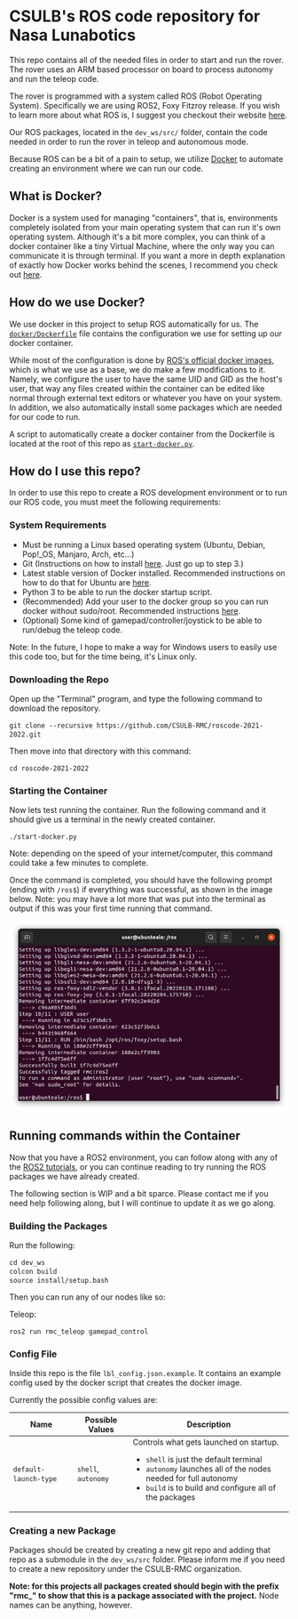 # CSULB's ROS code repository for Nasa Lunabotics

This repo contains all of the needed files in order to start and run the rover.  The rover uses an ARM based processor on board to process autonomy and run the teleop code.

The rover is programmed with a system called ROS (Robot Operating System). Specifically we are using ROS2, Foxy Fitzroy release. If you wish to learn more about what ROS is, I suggest you checkout their website [here](https://www.ros.org/).

Our ROS packages, located in the `dev_ws/src/` folder, contain the code needed in order to run the rover in teleop and autonomous mode.

Because ROS can be a bit of a pain to setup, we utilize [Docker](https://www.docker.com/) to automate creating an environment where we can run our code.

## What is Docker?

Docker is a system used for managing "containers", that is, environments completely isolated from your main operating system that can run it's own operating system.  Although it's a bit more complex, you can think of a docker container like a tiny Virtual Machine, where the only way you can communicate it is through terminal.  If you want a more in depth explanation of exactly how Docker works behind the scenes, I recommend you check out [here](https://docs.docker.com/get-started/overview/).

## How do we use Docker?

We use docker in this project to setup ROS automatically for us.  The [`docker/Dockerfile`](docker/Dockerfile) file contains the configuration we use for setting up our docker container.

While most of the configuration is done by [ROS's official docker images](https://hub.docker.com/_/ros/), which is what we use as a base, we do make a few modifications to it.  Namely, we configure the user to have the same UID and GID as the host's user, that way any files created within the container can be edited like normal through external text editors or whatever you have on your system.  In addition, we also automatically install some packages which are needed for our code to run.

A script to automatically create a docker container from the Dockerfile is located at the root of this repo as [`start-docker.py`](start-docker.py).

## How do I use this repo?

In order to use this repo to create a ROS development environment or to run our ROS code, you must meet the following requirements:

### System Requirements
- Must be running a Linux based operating system (Ubuntu, Debian, Pop!_OS, Manjaro, Arch, etc...)
- Git (Instructions on how to install [here](https://www.linuxfordevices.com/tutorials/ubuntu/install-git-on-ubuntu).  Just go up to step 3.)
- Latest stable version of Docker installed.  Recommended instructions on how to do that for Ubuntu are [here](https://docs.docker.com/engine/install/ubuntu/#install-using-the-convenience-script).
- Python 3 to be able to run the docker startup script.
- (Recommended) Add your user to the docker group so you can run docker without sudo/root.  Recommended instructions [here](https://www.configserverfirewall.com/ubuntu-linux/add-user-to-docker-group-ubuntu/).
- (Optional) Some kind of gamepad/controller/joystick to be able to run/debug the teleop code.

Note: In the future, I hope to make a way for Windows users to easily use this code too, but for the time being, it's Linux only.

### Downloading the Repo

Open up the "Terminal" program, and type the following command to download the repository.

```
git clone --recursive https://github.com/CSULB-RMC/roscode-2021-2022.git
```
Then move into that directory with this command:

```
cd roscode-2021-2022
```

### Starting the Container

Now lets test running the container.  Run the following command and it should give us a terminal in the newly created container.

```
./start-docker.py
```

Note: depending on the speed of your internet/computer, this command could take a few minutes to complete.

Once the command is completed, you should have the following prompt (ending with `/ros$`) if everything was successful, as shown in the image below.  Note: you may have a lot more that was put into the terminal as output if this was your first time running that command.

![Docker has been setup.](docs/containersetup.png)

## Running commands within the Container

Now that you have a ROS2 environment, you can follow along with any of the [ROS2 tutorials](http://docs.ros.org/en/foxy/Tutorials.html), or you can continue reading to try running the ROS packages we have already created.

The following section is WIP and a bit sparce.  Please contact me if you need help following along, but I will continue to update it as we go along.

### Building the Packages

Run the following:
```
cd dev_ws
colcon build
source install/setup.bash
```

Then you can run any of our nodes like so:

Teleop:
```
ros2 run rmc_teleop gamepad_control
```
### Config File
Inside this repo is the file `lbl_config.json.example`. It contains an example config used by the docker script that creates the docker image.

Currently the possible config values are:

Name | Possible Values | Description
---|---|---
`default-launch-type` | `shell`, `autonomy` | Controls what gets launched on startup. <ul><li>`shell` is just the default terminal</li><li>`autonomy` launches all of the nodes needed for full autonomy</li><li>`build` is to build and configure all of the packages</li></ul>


### Creating a new Package

Packages should be created by creating a new git repo and adding that repo as a submodule in the `dev_ws/src` folder. Please inform me if you need to create a new repository under the CSULB-RMC organization.

**Note: for this projects all packages created should begin with the prefix "rmc_" to show that this is a package associated with the project.** Node names can be anything, however.